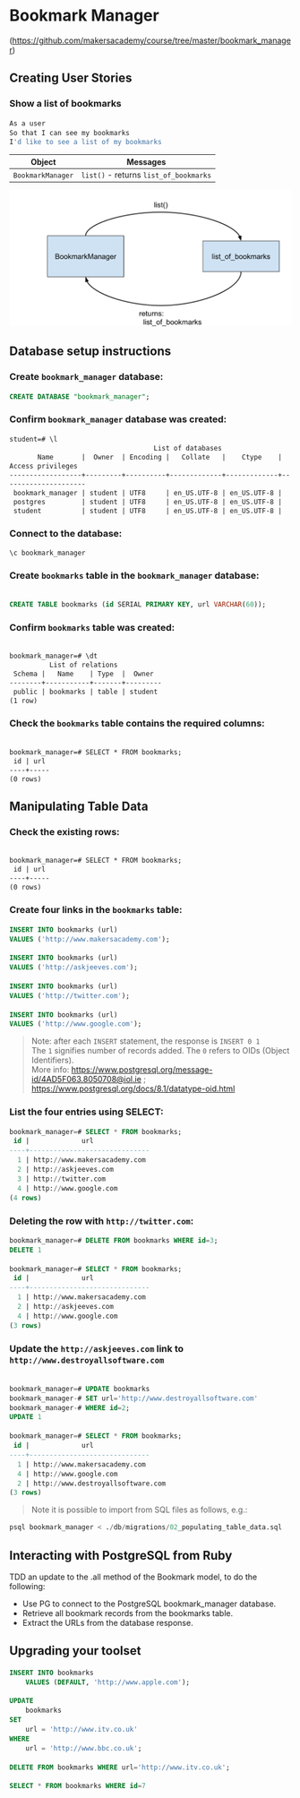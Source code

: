 # Bookmark Manager

(https://github.com/makersacademy/course/tree/master/bookmark_manager)

## Creating User Stories

### Show a list of bookmarks

```sh
As a user
So that I can see my bookmarks
I'd like to see a list of my bookmarks

```

| Object         | Messages                           |  
| -------------  | ----------------------------       |
| `BookmarkManager`| `list()` - returns `list_of_bookmarks` |


![Domain Model: Show a list of bookmarks](basic_domain_model_1.svg)

## Database setup instructions

### Create `bookmark_manager` database:

```sql
CREATE DATABASE "bookmark_manager";
```

### Confirm `bookmark_manager` database was created:

```psql
student=# \l
                                    List of databases
       Name       |  Owner  | Encoding |   Collate   |    Ctype    |  Access privileges  
------------------+---------+----------+-------------+-------------+---------------------
 bookmark_manager | student | UTF8     | en_US.UTF-8 | en_US.UTF-8 | 
 postgres         | student | UTF8     | en_US.UTF-8 | en_US.UTF-8 | 
 student          | student | UTF8     | en_US.UTF-8 | en_US.UTF-8 | 

```

### Connect to the database:

```psql
\c bookmark_manager
```

### Create `bookmarks` table in the `bookmark_manager` database:

```sql

CREATE TABLE bookmarks (id SERIAL PRIMARY KEY, url VARCHAR(60));

```

### Confirm `bookmarks` table was created:

```psql

bookmark_manager=# \dt
          List of relations
 Schema |   Name    | Type  |  Owner  
--------+-----------+-------+---------
 public | bookmarks | table | student
(1 row)

```

### Check the `bookmarks` table contains the required columns:

```psql

bookmark_manager=# SELECT * FROM bookmarks;
 id | url 
----+-----
(0 rows)

```

## Manipulating Table Data

### Check the existing rows:

```psql

bookmark_manager=# SELECT * FROM bookmarks;
 id | url 
----+-----
(0 rows)

```

### Create four links in the `bookmarks` table:

```sql
INSERT INTO bookmarks (url)
VALUES ('http://www.makersacademy.com');

INSERT INTO bookmarks (url)
VALUES ('http://askjeeves.com');

INSERT INTO bookmarks (url)
VALUES ('http://twitter.com');

INSERT INTO bookmarks (url)
VALUES ('http://www.google.com');

```

> Note: after each `INSERT` statement, the response is `INSERT 0 1`  
The `1` signifies number of records added. The `0` refers to OIDs (Object Identifiers).  
More info: https://www.postgresql.org/message-id/4AD5F063.8050708@iol.ie ; https://www.postgresql.org/docs/8.1/datatype-oid.html

### List the four entries using SELECT:

```sql
bookmark_manager=# SELECT * FROM bookmarks;
 id |             url              
----+------------------------------
  1 | http://www.makersacademy.com
  2 | http://askjeeves.com
  3 | http://twitter.com
  4 | http://www.google.com
(4 rows)

```

### Deleting the row with `http://twitter.com`:

```sql
bookmark_manager=# DELETE FROM bookmarks WHERE id=3;
DELETE 1

bookmark_manager=# SELECT * FROM bookmarks;
 id |             url              
----+------------------------------
  1 | http://www.makersacademy.com
  2 | http://askjeeves.com
  4 | http://www.google.com
(3 rows)

```

### Update the `http://askjeeves.com` link to `http://www.destroyallsoftware.com`

```sql

bookmark_manager=# UPDATE bookmarks 
bookmark_manager-# SET url='http://www.destroyallsoftware.com'
bookmark_manager-# WHERE id=2;
UPDATE 1

bookmark_manager=# SELECT * FROM bookmarks;
 id |             url              
----+------------------------------
  1 | http://www.makersacademy.com
  4 | http://www.google.com
  2 | http://www.destroyallsoftware.com
(3 rows)
```

>Note it is possible to import from SQL files as follows, e.g.:  

```sql
psql bookmark_manager < ./db/migrations/02_populating_table_data.sql

```

## Interacting with PostgreSQL from Ruby

 TDD an update to the .all method of the Bookmark model, to do the following:  
 - Use PG to connect to the PostgreSQL bookmark_manager database.  
 - Retrieve all bookmark records from the bookmarks table.
 - Extract the URLs from the database response.

 ## Upgrading your toolset

```sql
INSERT INTO bookmarks
	VALUES (DEFAULT, 'http://www.apple.com');

UPDATE
	bookmarks
SET
	url = 'http://www.itv.co.uk'
WHERE
	url = 'http://www.bbc.co.uk';

DELETE FROM bookmarks WHERE url='http://www.itv.co.uk';

SELECT * FROM bookmarks WHERE id=7

```

